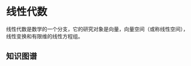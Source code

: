 # 线性代数

线性代数是数学的一个分支，它的研究对象是向量，向量空间（或称线性空间），线性变换和有限维的线性方程组。

## 知识图谱

<KnowledgeGraphAsync height="500px"
                     title="线性代数"
                     :legends="['行列式', '矩阵', '方程组', '全排列']"
                     :force="{ edgeLength: 32, repulsion: 60, gravity: 0.16 }"/>
